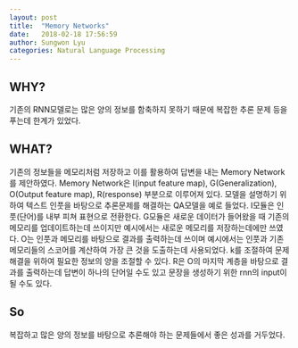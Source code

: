 ```yaml
---
layout: post
title:  "Memory Networks"
date:   2018-02-18 17:56:59
author: Sungwon Lyu
categories: Natural Language Processing
---
```

## WHY? 
기존의 RNN모델로는 많은 양의 정보를 함축하지 못하기 때문에 복잡한 추론 문제 등을 푸는데 한계가 있었다. 

## WHAT?
기존의 정보들을 메모리처럼 저장하고 이를 활용하여 답변을 내는 Memory Network를 제안하였다. Memory Network은 I(input feature map), G(Generalization), O(Output feature map), R(response) 부분으로 이루어져 있다. 모델을 설명하기 위하여 텍스트 인풋을 바탕으로 추론문제를 해결하는 QA모델을 예로 들었다. I모듈은 인풋(단어)를 내부 피쳐 표현으로 전환한다. G모듈은 새로운 데이터가 들어왔을 때 기존의 메모리를 업데이트하는데 쓰이지만 예시에서는 새로운 메모리를 저장하는데에만 쓰였다. O는 인풋과 메모리를 바탕으로 결과를 출력하는데 쓰이며 예시에서는 인풋과 기존 메모리들의 스코어를 계산하여 가장 큰 것을 도출하는데 사용되었다. k를 조절하여 문제 해결을 위하여 필요한 정보의 양을 조절할 수 있다. R은 O의 마지막 계층을 바탕으로 결과를 출력하는데 답변이 하나의 단어일 수도 있고 문장을 생성하기 위한 rnn의 input이 될 수도 있다.  

## So
복잡하고 많은 양의 정보를 바탕으로 추론해야 하는 문제들에서 좋은 성과를 거두었다. 